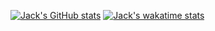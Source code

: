[![Jack's GitHub stats](https://github-readme-stats.vercel.app/api?username=jackkav&layout=compact&show=reviews)](https://github.com/anuraghazra/github-readme-stats)
[![Jack's wakatime stats](https://github-readme-stats.vercel.app/api/wakatime?username=jackkav&layout=compact)](https://github.com/anuraghazra/github-readme-stats)
<!--
**jackkav/jackkav** is a ✨ _special_ ✨ repository because its `README.md` (this file) appears on your GitHub profile.

Here are some ideas to get you started:

- 🔭 I’m currently working on ...
- 🌱 I’m currently learning ...
- 👯 I’m looking to collaborate on ...
- 🤔 I’m looking for help with ...
- 💬 Ask me about ...
- 📫 How to reach me: ...
- 😄 Pronouns: ...
- ⚡ Fun fact: ...
-->
